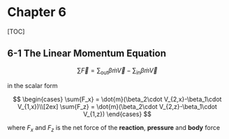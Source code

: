 # Chapter 6

[TOC]

## 6-1 The Linear Momentum Equation

$$
\sum{\vec{F}}=\sum_{\text{out}}{\beta \dot{m}\vec{V}}-\sum_{\text{in}}{\beta \dot{m}\vec{V}}
$$

in the scalar form

$$
\begin{cases}
   \sum{F_x} = \dot{m}(\beta_2\cdot V_{2,x}-\beta_1\cdot V_{1,x})\\[2ex]
   \sum{F_z} = \dot{m}(\beta_2\cdot V_{2,z}-\beta_1\cdot V_{1,z})
\end{cases}
$$

where $F_x$ and $F_z$ is the net force of the **reaction**, **pressure** and **body** force